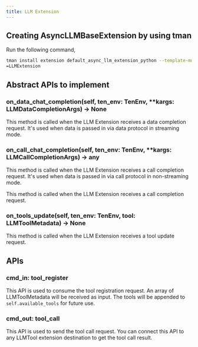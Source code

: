 ```yaml
---
title: LLM Extension
---
```


## Creating AsyncLLMBaseExtension by using tman

Run the following command,

```bash
tman install extension default_async_llm_extension_python --template-mode --template-data package_name=llm_extension --template-data class_name_prefix
=LLMExtension
```

## Abstract APIs to implement

### on_data_chat_completion(self, ten_env: TenEnv, \*\*kargs: LLMDataCompletionArgs) -> None

This method is called when the LLM Extension receives a data completion request. It's used when data is passed in via data protocol in streaming mode.

### on_call_chat_completion(self, ten_env: TenEnv, \*\*kargs: LLMCallCompletionArgs) -> any

This method is called when the LLM Extension receives a call completion request. It's used when data is passed in via call protocol in non-streaming mode.

This method is called when the LLM Extension receives a call completion request.

### on_tools_update(self, ten_env: TenEnv, tool: LLMToolMetadata) -> None

This method is called when the LLM Extension receives a tool update request.

## APIs

### cmd_in: tool_register

This API is used to consume the tool registration request. An array of LLMToolMetadata will be received as input. The tools will be appended to `self.available_tools` for future use.

### cmd_out: tool_call

This API is used to send the tool call request. You can connect this API to any LLMTool extension destination to get the tool call result.

